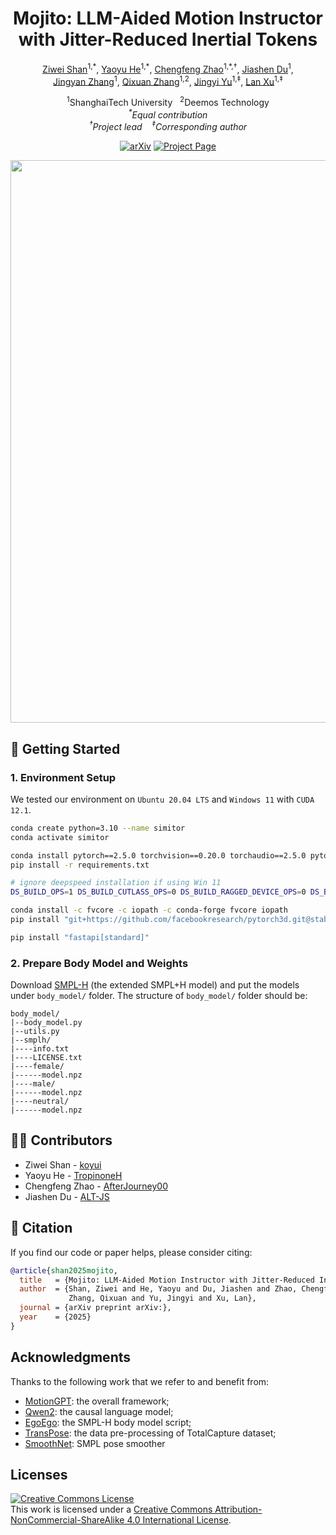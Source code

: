 <h1 align="center">Mojito: LLM-Aided Motion Instructor with Jitter-Reduced Inertial Tokens</h1>

<p align="center">
  <a href="https://cunkaixin.netlify.app" target="_blank">Ziwei Shan</a><sup>1,*</sup>,
  <a href="https://tropinoneh.github.io/profile/" target="_blank">Yaoyu He</a><sup>1,*</sup>,
  <a href="https://afterjourney00.github.io/" target="_blank">Chengfeng Zhao</a><sup>1,*,&dagger;</sup>,
  <a href="https://alt-js.github.io/" target="_blank">Jiashen Du</a><sup>1</sup>,
  <br>
  <a href="https://zhanglele12138.github.io/" target="_blank">Jingyan Zhang</a><sup>1</sup>,
  <a href="https://scholar.google.com/citations?user=YvwsqvYAAAAJ&hl=en" target="_blank">Qixuan Zhang</a><sup>1,2</sup>,
  <a href="https://scholar.google.com/citations?user=R9L_AfQAAAAJ&hl=en" target="_blank">Jingyi Yu</a><sup>1,&Dagger;</sup>,
  <a href="https://www.xu-lan.com/" target="_blank">Lan Xu</a><sup>1,&Dagger;</sup>
</p>
<p align="center">
  <sup>1</sup>ShanghaiTech University&nbsp;&nbsp;
  <sup>2</sup>Deemos Technology
  <br>
  <i><sup>*</sup>Equal contribution</i>
  <br>
  <i><sup>&dagger;</sup>Project lead</i><i> &nbsp;&nbsp; <sup>&Dagger;</sup>Corresponding author</i>
</p>
<p align="center">
  <a href="https://arxiv.org/abs/"><img src='https://img.shields.io/badge/arXiv-Paper-red?logo=arxiv&logoColor=white' alt='arXiv'></a>
  <a href='https://koyui.github.io/mojito/'><img src='https://img.shields.io/badge/Project_Page-Website-green?logo=googlechrome&logoColor=white' alt='Project Page'></a>
</p>
<div align="center">
  <img width="900px" src="./assets/teaser.png"/>
</div>

## 🚀 Getting Started

### 1. Environment Setup

We tested our environment on `Ubuntu 20.04 LTS` and `Windows 11` with `CUDA 12.1`.

```bash
conda create python=3.10 --name simitor
conda activate simitor

conda install pytorch==2.5.0 torchvision==0.20.0 torchaudio==2.5.0 pytorch-cuda=12.1 -c pytorch -c nvidia
pip install -r requirements.txt

# ignore deepspeed installation if using Win 11
DS_BUILD_OPS=1 DS_BUILD_CUTLASS_OPS=0 DS_BUILD_RAGGED_DEVICE_OPS=0 DS_BUILD_EVOFORMER_ATTN=0 pip install deepspeed

conda install -c fvcore -c iopath -c conda-forge fvcore iopath
pip install "git+https://github.com/facebookresearch/pytorch3d.git@stable"

pip install "fastapi[standard]"
```

### 2. Prepare Body Model and Weights

Download [SMPL-H](https://mano.is.tue.mpg.de/login.php) (the extended SMPL+H model) and put the models under `body_model/` folder. The structure of `body_model/` folder should be:

```
body_model/
|--body_model.py
|--utils.py
|--smplh/
|----info.txt
|----LICENSE.txt
|----female/
|------model.npz
|----male/
|------model.npz
|----neutral/
|------model.npz
```

## 🏄‍♂️ Contributors

- Ziwei Shan - [koyui](https://github.com/koyui)
- Yaoyu He - [TropinoneH](https://github.com/TropinoneH)
- Chengfeng Zhao - [AfterJourney00](https://github.com/AfterJourney00)
- Jiashen Du - [ALT-JS](https://github.com/ALT-JS)

<!-- ## 📖 Citation -->
## 📖 Citation
If you find our code or paper helps, please consider citing:
```bibtex
@article{shan2025mojito,
  title   = {Mojito: LLM-Aided Motion Instructor with Jitter-Reduced Inertial Tokens},
  author  = {Shan, Ziwei and He, Yaoyu and Du, Jiashen and Zhao, Chengfeng and Zhang, Jingyan and 
             Zhang, Qixuan and Yu, Jingyi and Xu, Lan},
  journal = {arXiv preprint arXiv:},
  year    = {2025}
}
```

## Acknowledgments

Thanks to the following work that we refer to and benefit from:
- [MotionGPT](https://github.com/OpenMotionLab/MotionGPT): the overall framework;
- [Qwen2](https://huggingface.co/Qwen/Qwen2-7B-Instruct): the causal language model;
- [EgoEgo](https://github.com/lijiaman/egoego_release): the SMPL-H body model script;
- [TransPose](https://github.com/Xinyu-Yi/TransPose): the data pre-processing of TotalCapture dataset;
- [SmoothNet](https://github.com/cure-lab/SmoothNet): SMPL pose smoother

## Licenses
<a rel="license" href="http://creativecommons.org/licenses/by-nc-sa/4.0/"><img alt="Creative Commons License" style="border-width:0" src="https://i.creativecommons.org/l/by-nc-sa/4.0/80x15.png" /></a><br />This work is licensed under a <a rel="license" href="http://creativecommons.org/licenses/by-nc-sa/4.0/">Creative Commons Attribution-NonCommercial-ShareAlike 4.0 International License</a>.